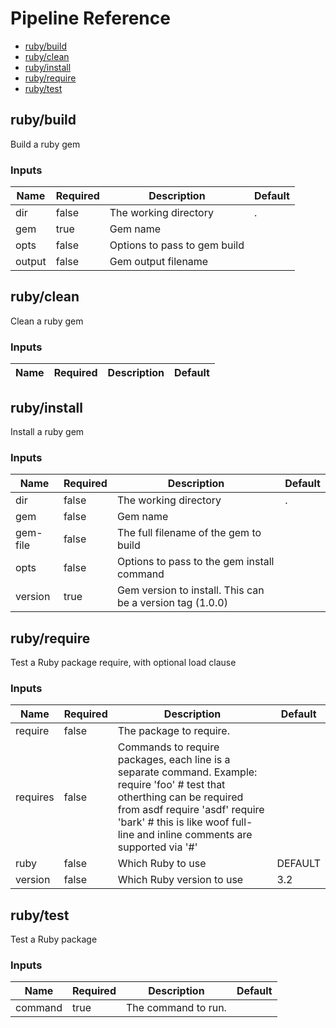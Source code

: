 <!-- start:pipeline-reference-gen -->
# Pipeline Reference


- [ruby/build](#rubybuild)
- [ruby/clean](#rubyclean)
- [ruby/install](#rubyinstall)
- [ruby/require](#rubyrequire)
- [ruby/test](#rubytest)

## ruby/build

Build a ruby gem

### Inputs

| Name | Required | Description | Default |
| ---- | -------- | ----------- | ------- |
| dir | false | The working directory  | . |
| gem | true | Gem name  |  |
| opts | false | Options to pass to gem build  |  |
| output | false | Gem output filename  |  |

## ruby/clean

Clean a ruby gem

### Inputs

| Name | Required | Description | Default |
| ---- | -------- | ----------- | ------- |

## ruby/install

Install a ruby gem

### Inputs

| Name | Required | Description | Default |
| ---- | -------- | ----------- | ------- |
| dir | false | The working directory  | . |
| gem | false | Gem name  |  |
| gem-file | false | The full filename of the gem to build  |  |
| opts | false | Options to pass to the gem install command  |  |
| version | true | Gem version to install. This can be a version tag (1.0.0)  |  |

## ruby/require

Test a Ruby package require, with optional load clause

### Inputs

| Name | Required | Description | Default |
| ---- | -------- | ----------- | ------- |
| require | false | The package to require.  |  |
| requires | false | Commands to require packages, each line is a separate command. Example:   require 'foo'   # test that otherthing can be required from asdf   require 'asdf'   require 'bark' # this is like woof  full-line and inline comments are supported via '#'  |  |
| ruby | false | Which Ruby to use | DEFAULT |
| version | false | Which Ruby version to use | 3.2 |

## ruby/test

Test a Ruby package

### Inputs

| Name | Required | Description | Default |
| ---- | -------- | ----------- | ------- |
| command | true | The command to run.  |  |


<!-- end:pipeline-reference-gen -->